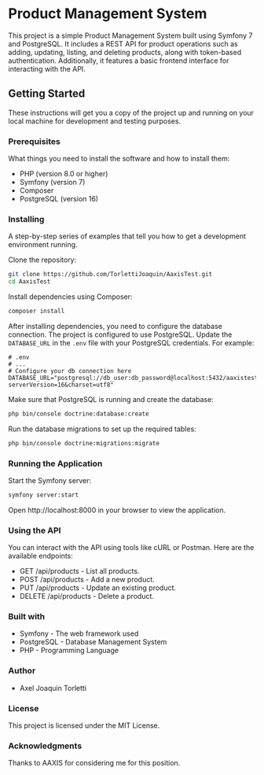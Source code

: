 # Product Management System

This project is a simple Product Management System built using Symfony 7 and PostgreSQL. It includes a REST API for product operations such as adding, updating, listing, and deleting products, along with token-based authentication. Additionally, it features a basic frontend interface for interacting with the API.

## Getting Started

These instructions will get you a copy of the project up and running on your local machine for development and testing purposes.

### Prerequisites

What things you need to install the software and how to install them:

- PHP (version 8.0 or higher)
- Symfony (version 7)
- Composer
- PostgreSQL (version 16)

### Installing

A step-by-step series of examples that tell you how to get a development environment running.

Clone the repository:

```bash
git clone https://github.com/TorlettiJoaquin/AaxisTest.git
cd AaxisTest
```

Install dependencies using Composer:

```bash
composer install
```

After installing dependencies, you need to configure the database connection. The project is configured to use PostgreSQL. Update the `DATABASE_URL` in the `.env` file with your PostgreSQL credentials. For example:

```env
# .env
# ...
# Configure your db connection here
DATABASE_URL="postgresql://db_user:db_password@localhost:5432/aaxistest?serverVersion=16&charset=utf8"
```

Make sure that PostgreSQL is running and create the database:
```bash
php bin/console doctrine:database:create
```


Run the database migrations to set up the required tables:

```bash
php bin/console doctrine:migrations:migrate
```

### Running the Application

Start the Symfony server:

```bash
symfony server:start
```

Open http://localhost:8000 in your browser to view the application.

### Using the API

You can interact with the API using tools like cURL or Postman. Here are the available endpoints:

- GET /api/products - List all products.
- POST /api/products - Add a new product.
- PUT /api/products - Update an existing product.
- DELETE /api/products - Delete a product.

### Built with

- Symfony - The web framework used
- PostgreSQL - Database Management System
- PHP - Programming Language

### Author

- Axel Joaquin Torletti

### License

This project is licensed under the MIT License.

### Acknowledgments

Thanks to AAXIS for considering me for this position.